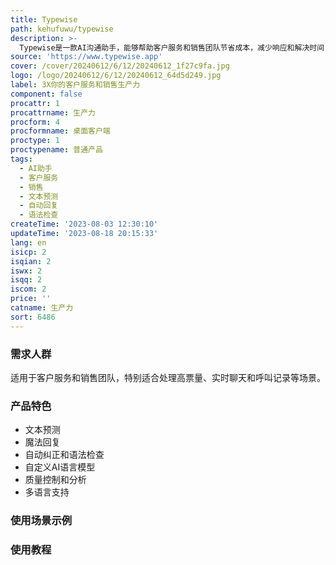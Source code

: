 ```yaml
---
title: Typewise
path: kehufuwu/typewise
description: >-
  Typewise是一款AI沟通助手，能够帮助客户服务和销售团队节省成本，减少响应和解决时间，并提高客户满意度。它具有文本预测、魔法回复、自动纠正和语法检查等功能。Typewise还提供质量控制和分析仪表板，支持多语言，并与各种CRM系统兼容。
source: 'https://www.typewise.app'
cover: /cover/20240612/6/12/20240612_1f27c9fa.jpg
logo: /logo/20240612/6/12/20240612_64d5d249.jpg
label: 3X你的客户服务和销售生产力
component: false
procattr: 1
procattrname: 生产力
procform: 4
procformname: 桌面客户端
proctype: 1
proctypename: 普通产品
tags:
  - AI助手
  - 客户服务
  - 销售
  - 文本预测
  - 自动回复
  - 语法检查
createTime: '2023-08-03 12:30:10'
updateTime: '2023-08-18 20:15:33'
lang: en
isicp: 2
isqian: 2
iswx: 2
isqq: 2
iscom: 2
price: ''
catname: 生产力
sort: 6486
---
```




### 需求人群
适用于客户服务和销售团队，特别适合处理高票量、实时聊天和呼叫记录等场景。

### 产品特色
- 文本预测
- 魔法回复
- 自动纠正和语法检查
- 自定义AI语言模型
- 质量控制和分析
- 多语言支持

### 使用场景示例


### 使用教程


  
